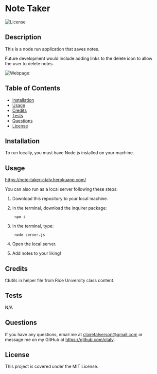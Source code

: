 # Note Taker

![License](https://img.shields.io/badge/license-MIT-green)

## Description
This is a node run application that saves notes.

Future development would include adding links to the delete icon to allow the user to delete notes. 

![Webpage: ](https://github.com/ctalv/note-taker/assets/122413805/aa88ed3e-49df-4a5e-99c3-5c3dc85659e2)
    
## Table of Contents 
    
- [Installation](#installation)
- [Usage](#usage)
- [Credits](#credits)
- [Tests](#tests)
- [Questions](#questions)
- [License](#license)

## Installation
To run locally, you must have Node.js installed on your machine.
    
## Usage
https://note-taker-ctalv.herokuapp.com/

You can also run as a local server following these steps: 
1. Download this repository to your local machine.
2. In the terminal, download the inquirer package: 

        npm i 
3. In the terminal, type:

        node server.js
4. Open the local server.
5. Add notes to your liking!


## Credits
fdutils in helper file from Rice University class content.

## Tests
N/A
    
## Questions
If you have any questions, email me at clairetalverson@gmail.com or message me on my GitHub at https://github.com/ctalv.

## License
This project is covered under the MIT License.
